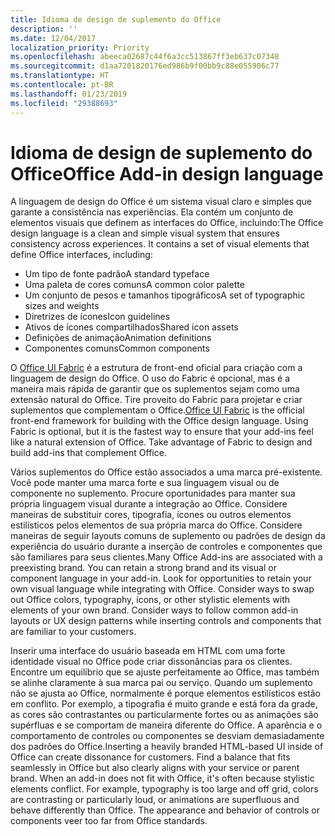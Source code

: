 ```yaml
---
title: Idioma de design de suplemento do Office
description: ''
ms.date: 12/04/2017
localization_priority: Priority
ms.openlocfilehash: abeeca02687c44f6a3cc513867ff3eb637c07348
ms.sourcegitcommit: d1aa7201820176ed986b9f00bb9c88e055906c77
ms.translationtype: HT
ms.contentlocale: pt-BR
ms.lasthandoff: 01/23/2019
ms.locfileid: "29388693"
---
```

# <a name="office-add-in-design-language"></a><span data-ttu-id="d7b93-102">Idioma de design de suplemento do Office</span><span class="sxs-lookup"><span data-stu-id="d7b93-102">Office Add-in design language</span></span>

<span data-ttu-id="d7b93-p101">A linguagem de design do Office é um sistema visual claro e simples que garante a consistência nas experiências. Ela contém um conjunto de elementos visuais que definem as interfaces do Office, incluindo:</span><span class="sxs-lookup"><span data-stu-id="d7b93-p101">The Office design language is a clean and simple visual system that ensures consistency across experiences. It contains a set of visual elements that define Office interfaces, including:</span></span>

- <span data-ttu-id="d7b93-105">Um tipo de fonte padrão</span><span class="sxs-lookup"><span data-stu-id="d7b93-105">A standard typeface</span></span>
- <span data-ttu-id="d7b93-106">Uma paleta de cores comuns</span><span class="sxs-lookup"><span data-stu-id="d7b93-106">A common color palette</span></span>
- <span data-ttu-id="d7b93-107">Um conjunto de pesos e tamanhos tipográficos</span><span class="sxs-lookup"><span data-stu-id="d7b93-107">A set of typographic sizes and weights</span></span>
- <span data-ttu-id="d7b93-108">Diretrizes de ícones</span><span class="sxs-lookup"><span data-stu-id="d7b93-108">Icon guidelines</span></span>
- <span data-ttu-id="d7b93-109">Ativos de ícones compartilhados</span><span class="sxs-lookup"><span data-stu-id="d7b93-109">Shared icon assets</span></span>
- <span data-ttu-id="d7b93-110">Definições de animação</span><span class="sxs-lookup"><span data-stu-id="d7b93-110">Animation definitions</span></span>
- <span data-ttu-id="d7b93-111">Componentes comuns</span><span class="sxs-lookup"><span data-stu-id="d7b93-111">Common components</span></span>

<span data-ttu-id="d7b93-p102">O [Office UI Fabric](https://developer.microsoft.com/fabric) é a estrutura de front-end oficial para criação com a linguagem de design do Office. O uso do Fabric é opcional, mas é a maneira mais rápida de garantir que os suplementos sejam como uma extensão natural do Office. Tire proveito do Fabric para projetar e criar suplementos que complementam o Office.</span><span class="sxs-lookup"><span data-stu-id="d7b93-p102">[Office UI Fabric](https://developer.microsoft.com/fabric) is the official front-end framework for building with the Office design language. Using Fabric is optional, but it is the fastest way to ensure that your add-ins feel like a natural extension of Office. Take advantage of Fabric to design and build add-ins that complement Office.</span></span>

<span data-ttu-id="d7b93-p103">Vários suplementos do Office estão associados a uma marca pré-existente. Você pode manter uma marca forte e sua linguagem visual ou de componente no suplemento. Procure oportunidades para manter sua própria linguagem visual durante a integração ao Office. Considere maneiras de substituir cores, tipografia, ícones ou outros elementos estilísticos pelos elementos de sua própria marca do Office. Considere maneiras de seguir layouts comuns de suplemento ou padrões de design da experiência do usuário durante a inserção de controles e componentes que são familiares para seus clientes.</span><span class="sxs-lookup"><span data-stu-id="d7b93-p103">Many Office Add-ins are associated with a preexisting brand. You can retain a strong brand and its visual or component language in your add-in. Look for opportunities to retain your own visual language while integrating with Office. Consider ways to swap out Office colors, typography, icons, or other stylistic elements with elements of your own brand. Consider ways to follow common add-in layouts or UX design patterns while inserting controls and components that are familiar to your customers.</span></span>

<span data-ttu-id="d7b93-p104">Inserir uma interface do usuário baseada em HTML com uma forte identidade visual no Office pode criar dissonâncias para os clientes. Encontre um equilíbrio que se ajuste perfeitamente ao Office, mas também se alinhe claramente à sua marca pai ou serviço. Quando um suplemento não se ajusta ao Office, normalmente é porque elementos estilísticos estão em conflito. Por exemplo, a tipografia é muito grande e está fora da grade, as cores são contrastantes ou particularmente fortes ou as animações são supérfluas e se comportam de maneira diferente do Office. A aparência e o comportamento de controles ou componentes se desviam demasiadamente dos padrões do Office.</span><span class="sxs-lookup"><span data-stu-id="d7b93-p104">Inserting a heavily branded HTML-based UI inside of Office can create dissonance for customers. Find a balance that fits seamlessly in Office but also clearly aligns with your service or parent brand. When an add-in does not fit with Office, it's often because stylistic elements conflict. For example, typography is too large and off grid, colors are contrasting or particularly loud, or animations are superfluous and behave differently than Office. The appearance and behavior of controls or components veer too far from Office standards.</span></span>
